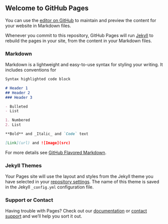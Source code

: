 ## Welcome to GitHub Pages	


You can use the [editor on GitHub](https://github.com/VxproTheBest/index.htmlcss/edit/main/README.md) to maintain and preview the content for your website in Markdown files.	

Whenever you commit to this repository, GitHub Pages will run [Jekyll](https://jekyllrb.com/) to rebuild the pages in your site, from the content in your Markdown files.	

### Markdown	

Markdown is a lightweight and easy-to-use syntax for styling your writing. It includes conventions for	

```markdown	
Syntax highlighted code block	

# Header 1	
## Header 2	
### Header 3	

- Bulleted	
- List	

1. Numbered	
2. List	

**Bold** and _Italic_ and `Code` text	

[Link](url) and ![Image](src)	
```	

For more details see [GitHub Flavored Markdown](https://guides.github.com/features/mastering-markdown/).	

### Jekyll Themes	

Your Pages site will use the layout and styles from the Jekyll theme you have selected in your [repository settings](https://github.com/VxproTheBest/index.htmlcss/settings). The name of this theme is saved in the Jekyll `_config.yml` configuration file.	

### Support or Contact	

Having trouble with Pages? Check out our [documentation](https://docs.github.com/categories/github-pages-basics/) or [contact support](https://support.github.com/contact) and we’ll help you sort it out.	

